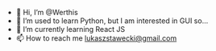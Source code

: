 - 👋 Hi, I’m @Werthis
- 👀 I’m used to learn Python, but I am interested in GUI so...
- 🌱 I’m currently learning React JS
- 📫 How to reach me lukaszstawecki@gmail.com

<!---
Werthis/Werthis is a ✨ special ✨ repository because its `README.md` (this file) appears on your GitHub profile.
You can click the Preview link to take a look at your changes.
--->
